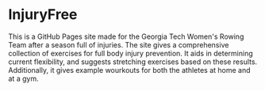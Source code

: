 # InjuryFree
This is a GitHub Pages site made for the Georgia Tech Women's Rowing Team after a season full of injuries. The site gives a comprehensive collection of exercises for full body injury prevention. It aids in determining current flexibility, and suggests stretching exercises based on these results. Additionally, it gives example wourkouts for both the athletes at home and at a gym.
